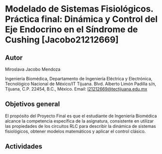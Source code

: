 
# Modelado de Sistemas Fisiológicos. Práctica final: Dinámica y Control del Eje Endocrino en el Síndrome de Cushing [Jacobo21212669]

## Autor
Miroslava Jacobo Mendoza

Ingeniería Biomédica, Departamento de Ingeniería Eléctrica y Electrónica, Tecnológico Nacional de México/IT Tijuana. Blvd. Alberto Limón Padilla s/n, Tijuana, C.P. 22454, B.C., México. Email: l21212669@tectijuana.edu.mx

## Objetivos general
El propósito del Proyecto Final es que el estudiante de Ingeniería Biomédica alcance la competencia específica de la asignatura, consistente en utilizar las propiedades de los circuitos RLC para describir la dinámica de sistemas fisiológicos, obtener modelos matemáticos y aplicar el control clásico.

## Actividades
